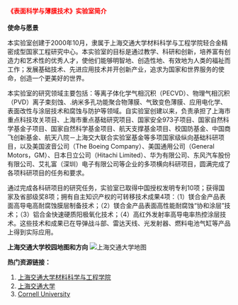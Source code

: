 <h4>
<p style='color:red'>《表面科学与薄膜技术》实验室简介</p>
</h4>

**使命与愿景**

本实验室创建于2000年10月，隶属于上海交通大学材料科学与工程学院轻合金精密成型国家工程研究中心。本实验室的目标是通过教学、科研和创新，培养富有创造力和艺术性的优秀人才，使他们能够明智地、创造性地、有效地为人类的福祉而工作；发展基础技术、先进应用技术并开创新产业，追求为国家和世界服务的使命，创造一个更美好的世界。

本实验室的研究领域主要包括：等离子体化学气相沉积（PECVD）、物理气相沉积（PVD）离子束刻蚀、.纳米多孔功能聚合物薄膜、气致变色薄膜、应用电化学、表面改性与涂层技术和腐蚀与防护等领域。自实验室创建以来，负责承担了上海市重点科技攻关项目、上海市重点基础研究项目、国家安全973子项目、国家自然科学基金子项目、国家自然科学基金项目、航天支撑基金项目、校国防基金、中国商飞创新基金、航天八院－上海交大联合实验室基金等多项国家级纵向基础科研项目，以及美国波音公司（The Boeing Company）、美国通用公司（General Motors，GM）、日本日立公司（Hitachi Limited）、华为有限公司、东风汽车股份有限公司、艾礼富（深圳）电子有限公司等企业的多项横向科研项目，圆满完成了各项科研项目的任务和要求。

通过完成各科研项目的研究任务，实验室已取得中国授权发明专利10项；获得国家及省部级奖8项；拥有自主知识产权的可转移技术成果4项：（1）镁合金产品表面高导电高耐腐蚀膜层制备技术；（2）镁合金产品表面高性能耐腐蚀“协和涂层”技术；（3）铝合金快速硬质阳极氧化技术；（4）高红外发射率高导电率热控涂层技术。这些技术和成果已在导弹战斗部、雷达天线、光发射器、燃料电池气缸等产品上得到实际应用。

**上海交通大学校园地图和方向**
![上海交通大学地图](../assets/images/SJTUmap.jpg)
 
**热门资源链接：**
1. [上海交通大学材料科学与工程学院](https://smse.sjtu.edu.cn/)
2. [上海交通大学](https://www.sjtu.edu.cn/)
3. [Cornell University](https://www.cornell.edu/about)


